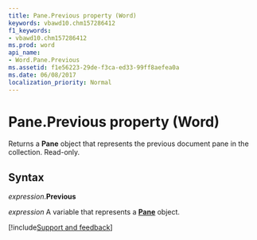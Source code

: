 ```yaml
---
title: Pane.Previous property (Word)
keywords: vbawd10.chm157286412
f1_keywords:
- vbawd10.chm157286412
ms.prod: word
api_name:
- Word.Pane.Previous
ms.assetid: f1e56223-29de-f3ca-ed33-99ff8aefea0a
ms.date: 06/08/2017
localization_priority: Normal
---
```



# Pane.Previous property (Word)

Returns a **Pane** object that represents the previous document pane in the collection. Read-only.


## Syntax

_expression_.**Previous**

_expression_ A variable that represents a **[Pane](Word.Pane.md)** object.




[!include[Support and feedback](~/includes/feedback-boilerplate.md)]